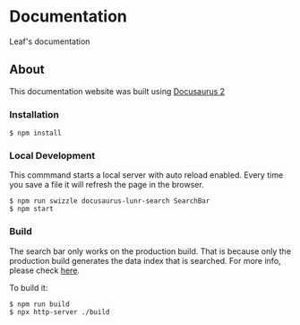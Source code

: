 # Documentation
Leaf's documentation

## About
This documentation website was built using [Docusaurus 2][1]

### Installation
```
$ npm install
```

### Local Development
This commmand starts a local server with auto reload enabled. Every time you
save a file it will refresh the page in the browser.

```
$ npm run swizzle docusaurus-lunr-search SearchBar
$ npm start
```

### Build
The search bar only works on the production build. That is because only the
production build generates the data index that is searched. For more info,
please check [here][2].

To build it:
```
$ npm run build
$ npx http-server ./build
```


[1]: https://v2.docusaurus.io/
[2]: https://github.com/lelouch77/docusaurus-lunr-search
